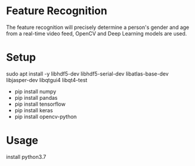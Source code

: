 # Feature Recognition
The feature recognition will precisely determine a person's gender and age from a real-time video feed, OpenCV and Deep Learning models are used.

# Setup
sudo apt install -y libhdf5-dev libhdf5-serial-dev libatlas-base-dev libjasper-dev libqtgui4 libqt4-test
* pip install numpy
* pip install pandas
* pip install tensorflow
* pip install keras
* pip install opencv-python

# Usage
install python3.7

